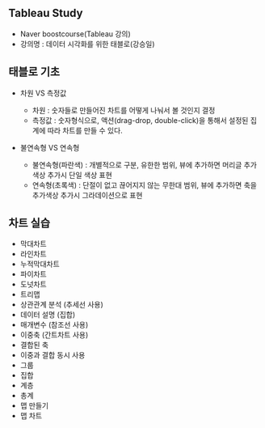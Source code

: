 ## Tableau Study
- Naver boostcourse(Tableau 강의)
- 강의명 : 데이터 시각화를 위한 태블로(강승일)

## 태블로 기초
- 차원 VS 측정값
  - 차원 : 숫자들로 만들어진 차트를 어떻게 나눠서 볼 것인지 결정
  - 측정값 : 숫자형식으로, 액션(drag-drop, double-click)을 통해서 설정된 집계에 따라 차트를 만들 수 있다.

- 불연속형 VS 연속형
  - 불연속형(파란색) :  개별적으로 구분, 유한한 범위, 뷰에 추가하면 머리글 추가 색상 추가시 단일 색상 표현
  - 연속형(초록색) : 단절이 없고 끊어지지 않는 무한대 범위, 뷰에 추가하면 축을 추가색상 추가시 그라데이션으로 표현

## 차트 실습
- 막대차트
- 라인차트
- 누적막대차트
- 파이차트
- 도넛차트
- 트리맵
- 상관관계 분석 (추세선 사용)
- 데이터 설명 (집합)
- 매개변수 (참조선 사용)
- 이중축 (간트차트 사용)
- 결합된 축
- 이중과 결합 동시 사용
- 그룹
- 집합
- 계층
- 총계
- 맵 만들기
- 맵 차트